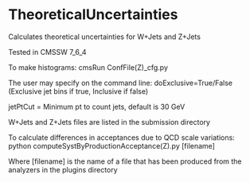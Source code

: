 # TheoreticalUncertainties

Calculates theoretical uncertainties for W+Jets and Z+Jets

Tested in CMSSW 7_6_4

To make histograms: cmsRun ConfFile(Z)_cfg.py 

  The user may specify on the command line: 
    doExclusive=True/False (Exclusive jet bins if true, Inclusive if false)
  
   jetPtCut = Minimum pt to count jets, default is 30 GeV

  W+Jets and Z+Jets files are listed in the submission directory
  
  
  
To calculate differences in acceptances due to QCD scale variations: 
  python computeSystByProductionAcceptance(Z).py [filename]
  
Where [filename] is the name of a file that has been produced from the analyzers in the plugins directory
